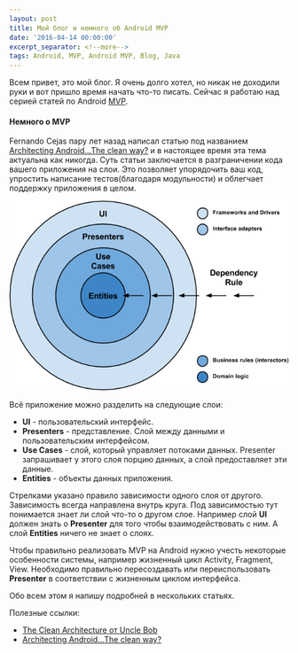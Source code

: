 ```yaml
---
layout: post
title: Мой блог и немного об Android MVP
date: '2016-04-14 00:00:00'
excerpt_separator: <!--more-->
tags: Android, MVP, Android MVP, Blog, Java
---
```


Всем привет, это мой блог. Я очень долго хотел, но никак не доходили руки и вот пришло время начать что-то писать. Сейчас я работаю над серией статей по Android [MVP](https://ru.wikipedia.org/wiki/Model-View-Presenter). 

#### Немного о MVP

Fernando Cejas пару лет назад написал статью под названием [Architecting Android…The clean way?](http://fernandocejas.com/2014/09/03/architecting-android-the-clean-way/) и в настоящее время эта тема актуальна как никогда. Суть статьи заключается в разграничении кода вашего приложения на слои. Это позволяет упорядочить ваш код, упростить написание тестов(благодаря модульности) и облегчает поддержку приложения в целом.

![Слои MVP](/static/images/2016/clean_architecture1.png)
<!--more-->
Всё приложение можно разделить на следующие слои:

* **UI** - пользовательский интерфейс.
* **Presenters** - представление. Слой между данными и пользовательским интерфейсом. 
* **Use Cases** - слой, который управляет потоками данных. Presenter запрашивает у этого слоя порцию данных, а слой предоставляет эти данные.
* **Entities** - объекты данных приложения. 

Стрелками указано правило зависимости одного слоя от другого. Зависимость всегда направлена внутрь круга. Под зависимостью тут понимается знает ли слой что-то о другом слое. Например слой **UI** должен знать о **Presenter** для того чтобы взаимодействовать с ним. А слой **Entities** ничего не знает о слоях.

Чтобы правильно реализовать MVP на Android нужно учесть некоторые особенности системы, например жизненный цикл Activity, Fragment, View. Необходимо правильно пересоздавать или переиспользовать **Presenter** в соответствии с жизненным циклом интерфейса. 

Обо всем этом я напишу подробней в нескольких статьях.

Полезные ссылки:

* [The Clean Architecture от Uncle Bob](http://blog.8thlight.com/uncle-bob/2012/08/13/the-clean-architecture.html)
* [Architecting Android…The clean way?](http://fernandocejas.com/2014/09/03/architecting-android-the-clean-way/)